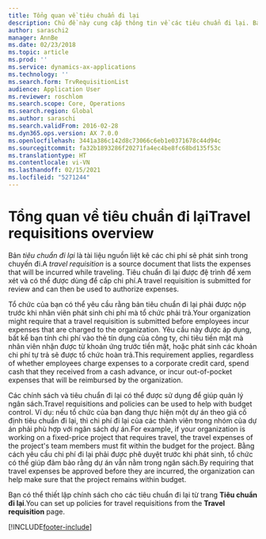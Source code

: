 ```yaml
---
title: Tổng quan về tiêu chuẩn đi lại
description: Chủ đề này cung cấp thông tin về các tiêu chuẩn đi lại. Bản tiêu chuẩn đi lại làm căn cứ tài liệu cho chi phí đi lại theo kế hoạch.
author: saraschi2
manager: AnnBe
ms.date: 02/23/2018
ms.topic: article
ms.prod: ''
ms.service: dynamics-ax-applications
ms.technology: ''
ms.search.form: TrvRequisitionList
audience: Application User
ms.reviewer: roschlom
ms.search.scope: Core, Operations
ms.search.region: Global
ms.author: saraschi
ms.search.validFrom: 2016-02-28
ms.dyn365.ops.version: AX 7.0.0
ms.openlocfilehash: 3441a386c142d8c73066c6eb1e0371678c44d94c
ms.sourcegitcommit: fa32b1893286f20271fa4ec4be8fc68bd135f53c
ms.translationtype: HT
ms.contentlocale: vi-VN
ms.lasthandoff: 02/15/2021
ms.locfileid: "5271244"
---
```

# <a name="travel-requisitions-overview"></a><span data-ttu-id="02e51-104">Tổng quan về tiêu chuẩn đi lại</span><span class="sxs-lookup"><span data-stu-id="02e51-104">Travel requisitions overview</span></span>

<span data-ttu-id="02e51-105">Bản *tiêu chuẩn đi lại* là tài liệu nguồn liệt kê các chi phí sẽ phát sinh trong chuyến đi.</span><span class="sxs-lookup"><span data-stu-id="02e51-105">A *travel requisition* is a source document that lists the expenses that will be incurred while traveling.</span></span> <span data-ttu-id="02e51-106">Tiêu chuẩn đi lại được đệ trình để xem xét và có thể được dùng để cấp chi phí.</span><span class="sxs-lookup"><span data-stu-id="02e51-106">A travel requisition is submitted for review and can then be used to authorize expenses.</span></span>

<span data-ttu-id="02e51-107">Tổ chức của bạn có thể yêu cầu rằng bản tiêu chuẩn đi lại phải được nộp trước khi nhân viên phát sinh chi phí mà tổ chức phải trả.</span><span class="sxs-lookup"><span data-stu-id="02e51-107">Your organization might require that a travel requisition is submitted before employees incur expenses that are charged to the organization.</span></span> <span data-ttu-id="02e51-108">Yêu cầu này được áp dụng, bất kể bạn tính chi phí vào thẻ tín dụng của công ty, chi tiêu tiền mặt mà nhân viên nhận được từ khoản ứng trước tiền mặt, hoặc phát sinh các khoản chi phí tự trả sẽ được tổ chức hoàn trả.</span><span class="sxs-lookup"><span data-stu-id="02e51-108">This requirement applies, regardless of whether employees charge expenses to a corporate credit card, spend cash that they received from a cash advance, or incur out-of-pocket expenses that will be reimbursed by the organization.</span></span>

<span data-ttu-id="02e51-109">Các chính sách và tiêu chuẩn đi lại có thể được sử dụng để giúp quản lý ngân sách.</span><span class="sxs-lookup"><span data-stu-id="02e51-109">Travel requisitions and policies can be used to help with budget control.</span></span> <span data-ttu-id="02e51-110">Ví dụ: nếu tổ chức của bạn đang thực hiện một dự án theo giá cố định tiêu chuẩn đi lại, thì chi phí đi lại của các thành viên trong nhóm của dự án phải phù hợp với ngân sách dự án.</span><span class="sxs-lookup"><span data-stu-id="02e51-110">For example, if your organization is working on a fixed-price project that requires travel, the travel expenses of the project's team members must fit within the budget for the project.</span></span> <span data-ttu-id="02e51-111">Bằng cách yêu cầu chi phí đi lại phải được phê duyệt trước khi phát sinh, tổ chức có thể giúp đảm bảo rằng dự án vẫn nằm trong ngân sách.</span><span class="sxs-lookup"><span data-stu-id="02e51-111">By requiring that travel expenses be approved before they are incurred, the organization can help make sure that the project remains within budget.</span></span>

<span data-ttu-id="02e51-112">Bạn có thể thiết lập chính sách cho các tiêu chuẩn đi lại từ trang **Tiêu chuẩn đi lại**.</span><span class="sxs-lookup"><span data-stu-id="02e51-112">You can set up policies for travel requisitions from the **Travel requisition** page.</span></span>


[!INCLUDE[footer-include](../includes/footer-banner.md)]